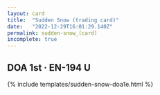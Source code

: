 ```yaml
---
layout: card
title:  "Sudden Snow (trading card)"
date:   "2022-12-29T16:01:29.140Z"
permalink: sudden-snow_(card)
incomplete: true
---
```


## DOA 1st &middot; EN-194 U

{% include templates/sudden-snow-doa1e.html %}
